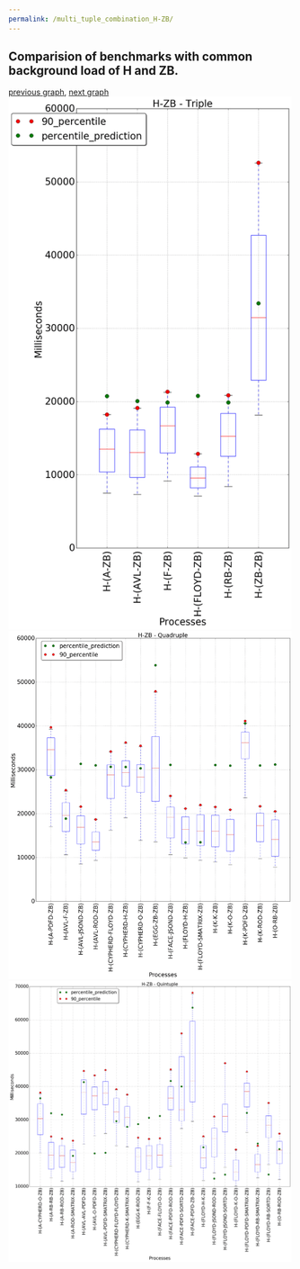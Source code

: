 ```yaml
---
permalink: /multi_tuple_combination_H-ZB/
---
```



## Comparision of benchmarks with common background load of H and ZB.

[previous graph](../multi_tuple_combination_H-SORTD/), [next graph](../multi_tuple_combination_JSOND-AVL/)
![graph figure](./images/triple/H/H-ZB_box.png)![graph figure](./images/quadruple/H/H-ZB_box.png)![graph figure](./images/quintuple/H/H-ZB_box.png)